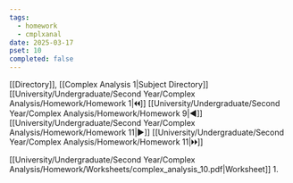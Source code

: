 ```yaml
---
tags:
  - homework
  - cmplxanal
date: 2025-03-17
pset: 10
completed: false
---
```

[[Directory]], [[Complex Analysis 1|Subject Directory]]
[[University/Undergraduate/Second Year/Complex Analysis/Homework/Homework 1|🞀🞀]] [[University/Undergraduate/Second Year/Complex Analysis/Homework/Homework 9|◀]] [[University/Undergraduate/Second Year/Complex Analysis/Homework/Homework 11|▶]] [[University/Undergraduate/Second Year/Complex Analysis/Homework/Homework 11|🞂🞂]]

[[University/Undergraduate/Second Year/Complex Analysis/Homework/Worksheets/complex_analysis_10.pdf|Worksheet]]
1. 
